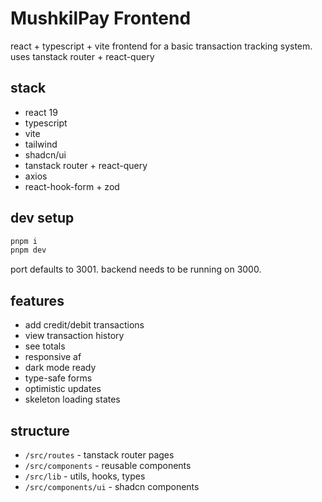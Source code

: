 # MushkilPay Frontend

react + typescript + vite frontend for a basic transaction tracking system. uses tanstack router + react-query

## stack

- react 19
- typescript
- vite
- tailwind
- shadcn/ui
- tanstack router + react-query
- axios
- react-hook-form + zod

## dev setup

```bash
pnpm i
pnpm dev
```

port defaults to 3001. backend needs to be running on 3000.

## features

- add credit/debit transactions
- view transaction history
- see totals
- responsive af
- dark mode ready
- type-safe forms
- optimistic updates
- skeleton loading states

## structure

- `/src/routes` - tanstack router pages
- `/src/components` - reusable components
- `/src/lib` - utils, hooks, types
- `/src/components/ui` - shadcn components
